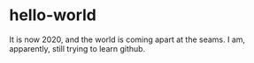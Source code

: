 # hello-world

It is now 2020, and the world is coming apart at the seams. I am, apparently, still trying to learn github.
